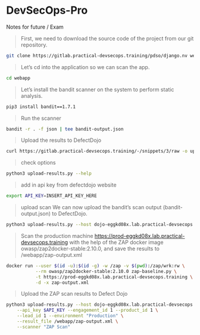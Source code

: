 # DevSecOps-Pro
Notes for future / Exam

> First, we need to download the source code of the project from our git repository.

```bash
git clone https://gitlab.practical-devsecops.training/pdso/django.nv webapp
```

> Let’s cd into the application so we can scan the app.

```bash
cd webapp
```

> Let’s install the bandit scanner on the system to perform static analysis.

```bash
pip3 install bandit==1.7.1
```

> Run the scanner

```bash
bandit -r . -f json | tee bandit-output.json
```

> Upload the results to DefectDojo

```bash
curl https://gitlab.practical-devsecops.training/-/snippets/3/raw -o upload-results.py
```

> check options
```bash
python3 upload-results.py --help
```

> add in api key from defectdojo website 
```bash
export API_KEY=INSERT_API_KEY_HERE
```
> upload scan We can now upload the bandit’s scan output (bandit-output.json) to DefectDojo.
```bash
python3 upload-results.py --host dojo-eggkd08x.lab.practical-devsecops.training --api_key $API_KEY --engagement_id 1 --product_id 1 --lead_id 1 --environment "Production" --result_file bandit-output.json --scanner "Bandit Scan"
```


> Scan the production machine https://prod-eggkd08x.lab.practical-devsecops.training with the help of the ZAP docker image owasp/zap2docker-stable:2.10.0, and save the results to /webapp/zap-output.xml

```bash 
docker run --user $(id -u):$(id -g) -w /zap -v $(pwd):/zap/wrk:rw \
           --rm owasp/zap2docker-stable:2.10.0 zap-baseline.py \
           -t https://prod-eggkd08x.lab.practical-devsecops.training \
           -d -x zap-output.xml
```

> Upload the ZAP scan results to Defect Dojo

```bash
python3 upload-results.py --host dojo-eggkd08x.lab.practical-devsecops.training \
    --api_key $API_KEY --engagement_id 1 --product_id 1 \
    --lead_id 1 --environment "Production" \
    --result_file /webapp/zap-output.xml \
    --scanner "ZAP Scan"
    
```
